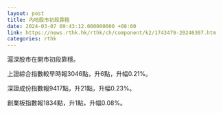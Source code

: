 ```yaml
---
layout: post
title: 內地股市初段靠穩
date: 2024-03-07 09:43:12.000000000 +08:00
link: https://news.rthk.hk/rthk/ch/component/k2/1743479-20240307.htm
categories: rthk
---
```


滬深股市在開市初段靠穩。

上證綜合指數較早時報3046點，升6點，升幅0.21%。

深證成份指數報9417點，升21點，升幅0.23%。

創業板指數報1834點，升1點，升幅0.08%。
